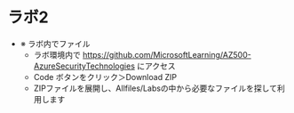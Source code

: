 # ラボ2

- ※ ラボ内でファイル
  - ラボ環境内で https://github.com/MicrosoftLearning/AZ500-AzureSecurityTechnologies にアクセス
  - Code ボタンをクリック＞Download ZIP
  - ZIPファイルを展開し、Allfiles/Labsの中から必要なファイルを探して利用します
